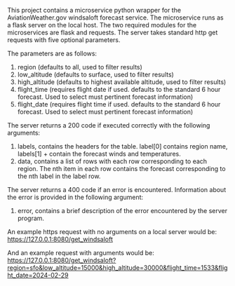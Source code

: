 This project contains a microservice python wrapper for the AviationWeather.gov windsaloft forecast service.
The microservice runs as a flask server on the local host. The two required modules for the microservices are
flask and requests. The server takes standard http get requests with five optional parameters.

The parameters are as follows:
1. region (defaults to all, used to filter results)
2. low_altitude (defaults to surface, used to filter results)
3. high_altitude (defaults to highest available altitude, used to filter results)
4. flight_time (requires flight date if used. defaults to the standard 6 hour forecast. Used to select must pertinent forecast information)
5. flight_date (requires flight time if used. defaults to the standard 6 hour forecast. Used to select must pertinent forecast information)

The server returns a 200 code if executed correctly with the following arguments:
1. labels, contains the headers for the table. label[0] contains region name, labels[1] + contain the forecast winds
and temperatures.
2. data, contains a list of rows with each row corresponding to each region. The nth item in each row contains the 
forecast corresponding to the nth label in the label row.

The server returns a 400 code if an error is encountered. Information about the error is provided in the following argument:
1. error, contains a brief description of the error encountered by the server program.

An example https request with no arguments on a local server would be:
https://127.0.0.1:8080/get_windsaloft

And an example request with arguments would be:
https://127.0.0.1:8080/get_windsaloft?region=sfo&low_altitude=15000&high_altitude=30000&flight_time=1533&flight_date=2024-02-29
